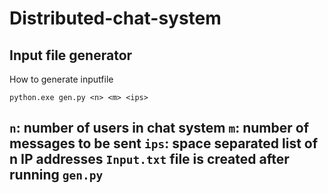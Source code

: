 # Distributed-chat-system

## Input file generator

How to generate inputfile

```
python.exe gen.py <n> <m> <ips>
```
`n`: number of users in chat system
`m`: number of messages to be sent
`ips`: space separated list of n IP addresses
`Input.txt` file is created after running `gen.py`
---